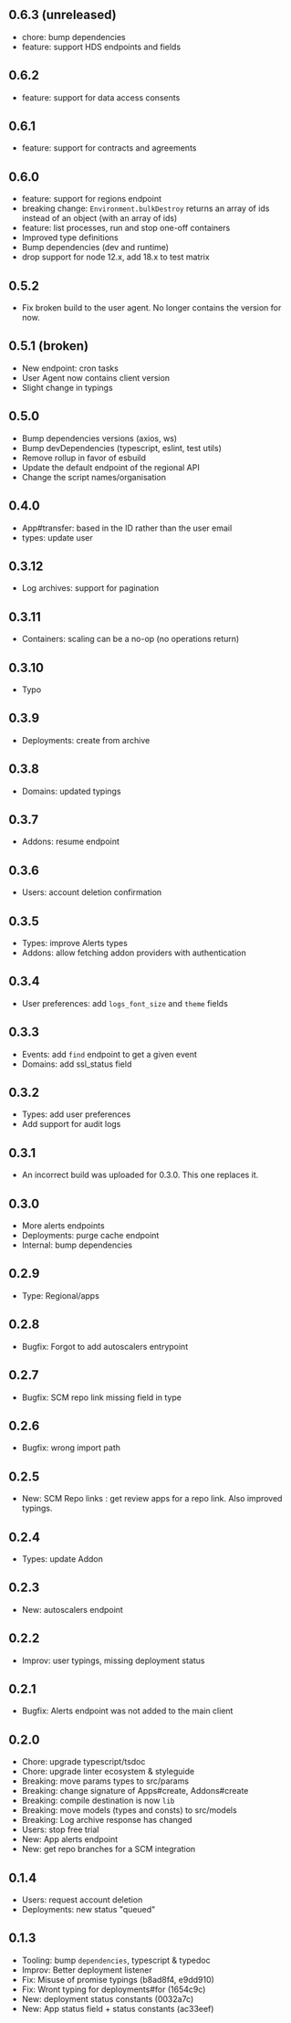## 0.6.3 (unreleased)

* chore: bump dependencies
* feature: support HDS endpoints and fields

## 0.6.2

* feature: support for data access consents

## 0.6.1

* feature: support for contracts and agreements

## 0.6.0

* feature: support for regions endpoint
* breaking change: `Environment.bulkDestroy` returns an array of ids instead of an object (with an array of ids)
* feature: list processes, run and stop one-off containers
* Improved type definitions
* Bump dependencies (dev and runtime)
* drop support for node 12.x, add 18.x to test matrix

## 0.5.2

* Fix broken build to the user agent. No longer contains the version for now.

## 0.5.1 (broken)

* New endpoint: cron tasks
* User Agent now contains client version
* Slight change in typings

## 0.5.0

* Bump dependencies versions (axios, ws)
* Bump devDependencies (typescript, eslint, test utils)
* Remove rollup in favor of esbuild
* Update the default endpoint of the regional API
* Change the script names/organisation

## 0.4.0

* App#transfer: based in the ID rather than the user email
* types: update user

## 0.3.12

* Log archives: support for pagination

## 0.3.11

* Containers: scaling can be a no-op (no operations return)

## 0.3.10

* Typo

## 0.3.9

* Deployments: create from archive

## 0.3.8

* Domains: updated typings

## 0.3.7

* Addons: resume endpoint

## 0.3.6

* Users: account deletion confirmation

## 0.3.5

* Types: improve Alerts types
* Addons: allow fetching addon providers with authentication

## 0.3.4

* User preferences: add `logs_font_size` and `theme` fields

## 0.3.3

* Events: add `find` endpoint to get a given event
* Domains: add ssl_status field

## 0.3.2

* Types: add user preferences
* Add support for audit logs

## 0.3.1

* An incorrect build was uploaded for 0.3.0. This one replaces it.

## 0.3.0

* More alerts endpoints
* Deployments: purge cache endpoint
* Internal: bump dependencies

## 0.2.9

* Type: Regional/apps

## 0.2.8

* Bugfix: Forgot to add autoscalers entrypoint

## 0.2.7

* Bugfix: SCM repo link missing field in type

## 0.2.6

* Bugfix: wrong import path

## 0.2.5

* New: SCM Repo links : get review apps for a repo link. Also improved typings.

## 0.2.4

* Types: update Addon

## 0.2.3

* New: autoscalers endpoint

## 0.2.2

* Improv: user typings, missing deployment status

## 0.2.1

* Bugfix: Alerts endpoint was not added to the main client

## 0.2.0

* Chore: upgrade typescript/tsdoc
* Chore: upgrade linter ecosystem & styleguide
* Breaking: move params types to src/params
* Breaking: change signature of Apps#create, Addons#create
* Breaking: compile destination is now `lib`
* Breaking: move models (types and consts) to src/models
* Breaking: Log archive response has changed
* Users: stop free trial
* New: App alerts endpoint
* New: get repo branches for a SCM integration

## 0.1.4

* Users: request account deletion
* Deployments: new status "queued"

## 0.1.3

* Tooling: bump `dependencies`, typescript & typedoc
* Improv: Better deployment listener
* Fix: Misuse of promise typings (b8ad8f4, e9dd910)
* Fix: Wront typing for deployments#for (1654c9c)
* New: deployment status constants (0032a7c)
* New: App status field + status constants (ac33eef)
